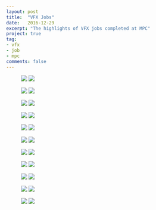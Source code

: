 ```yaml
---
layout: post
title:  "VFX Jobs"
date:   2016-12-29
excerpt: "The highlights of VFX jobs completed at MPC"
project: true
tag:
- vfx 
- job
- mpc
comments: false
---
```


<figure class="half">
    <a href="https://www.youtube.com/watch?v=sr6lr_VRsEo"><img src="/assets/img/thumb/john_lewis.jpg"></a>
    <a href="https://www.youtube.com/watch?v=tXek6jW3eWI"><img src="/assets/img/thumb/metropolis.jpg"></a>
</figure>

<figure class="half">
    <a href="https://www.youtube.com/watch?v=pS7JBHxdxko"><img src="/assets/img/thumb/gotham.jpg"></a>
    <a href="https://www.youtube.com/watch?v=bubOcI11sps"><img src="/assets/img/thumb/kent.jpg"></a>
</figure>

<figure class="half">
    <a href="https://www.youtube.com/watch?v=verzNYAOQ7s"><img src="/assets/img/thumb/perrier.jpg"></a>
    <a href="https://www.youtube.com/watch?v=LR4BD-0Yl3Y"><img src="/assets/img/thumb/msSummer.jpg"></a>
</figure>

<figure class="half">
    <a href="https://www.youtube.com/watch?v=CPIVuOAhptM"><img src="/assets/img/thumb/msChristmas.jpg"></a>
    <a href="https://www.youtube.com/watch?v=dItcDD4sOVs"><img src="/assets/img/thumb/nissan.jpg"></a>
</figure>

<figure class="half">
    <a href="https://www.youtube.com/watch?v=cDsbbyFilZY"><img src="/assets/img/thumb/ikeaKitchen.jpg"></a>
    <a href="https://www.youtube.com/watch?v=ijtjoFaORy0"><img src="/assets/img/thumb/ikeaTShirt.jpg"></a>
</figure>

<figure class="half">
    <a href="https://www.youtube.com/watch?v=bs1L4v789wA"><img src="/assets/img/thumb/maytea.jpg"></a>
    <a href="https://www.youtube.com/watch?v=NPkoBwbSpcY"><img src="/assets/img/thumb/tecate.jpg"></a>
</figure>

<figure class="half">
    <a href="https://www.youtube.com/watch?v=5Qm2yFx3C-M"><img src="/assets/img/thumb/mclaren.jpg"></a>
    <a href="https://www.youtube.com/watch?v=GAHaQfEBOWQ"><img src="/assets/img/thumb/mcvities.jpg"></a>
</figure>

<figure class="half">
    <a href="https://www.youtube.com/watch?v=HX-X72hKfho"><img src="/assets/img/thumb/candyFish.jpg"></a>
    <a href="https://www.youtube.com/watch?v=9IEHWYEB-2o"><img src="/assets/img/thumb/candyLaundrette.jpg"></a>
</figure>

<figure class="half">
    <a href="https://www.youtube.com/watch?v=FyVjesaMg1E"><img src="/assets/img/thumb/candyCity.jpg"></a>
    <a href="https://vimeo.com/120052256"><img src="/assets/img/thumb/ferrero.jpg"></a>
</figure>

<figure class="half">
    <a href="https://www.youtube.com/watch?v=JgiCERYJiaA"><img src="/assets/img/thumb/rexona.jpg"></a>
    <a href="https://www.youtube.com/watch?v=8NhO6PGPLhg"><img src="/assets/img/thumb/very.jpg"></a>
</figure>

<figure class="half">
    <a href="https://www.youtube.com/watch?v=Nk-1G31MhK0"><img src="/assets/img/thumb/aquafresh.jpg"></a>
    <a href="https://www.youtube.com/watch?v=Tupll0leYmA"><img src="/assets/img/thumb/honda.jpg"></a>
</figure>